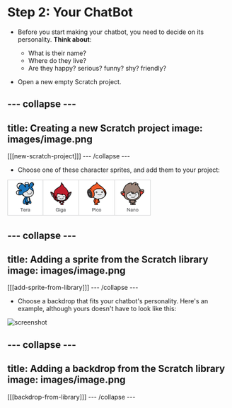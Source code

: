 # Step 2: Your ChatBot

+ Before you start making your chatbot, you need to decide on its personality. __Think about__:

	+ What is their name?
	+ Where do they live?
	+ Are they happy? serious? funny? shy? friendly?

+ Open a new empty Scratch project.

--- collapse ---
---
title: Creating a new Scratch project
image: images/image.png
---
[[[new-scratch-project]]]
--- /collapse ---

+ Choose one of these character sprites, and add them to your project:

![screenshot](images/chatbot-characters.png)

--- collapse ---
---
title: Adding a sprite from the Scratch library
image: images/image.png
---
[[[add-sprite-from-library]]]
--- /collapse ---

+ Choose a backdrop that fits your chatbot's personality. Here's an example, although yours doesn't have to look like this:

![screenshot](images/chatbot-sprite.png)

--- collapse ---
---
title: Adding a backdrop from the Scratch library
image: images/image.png
---
[[[backdrop-from-library]]]
--- /collapse ---
